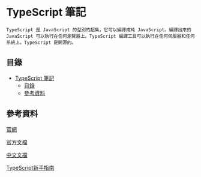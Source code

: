 # TypeScript 筆記

```
TypeScript 是 JavaScript 的型別的超集，它可以編譯成純 JavaScript。編譯出來的 JavaScript 可以執行在任何瀏覽器上。TypeScript 編譯工具可以執行在任何伺服器和任何系統上。TypeScript 是開源的。
```

## 目錄

- [TypeScript 筆記](#typescript-筆記)
	- [目錄](#目錄)
	- [參考資料](#參考資料)

## 參考資料

[官網](https://www.typescriptlang.org/)

[官方文檔](https://www.typescriptlang.org/docs/handbook/basic-types.html)

[中文文檔](https://zhongsp.gitbooks.io/typescript-handbook/content/)

[TypeScript新手指南](https://willh.gitbook.io/typescript-tutorial/introduction/what-is-typescript)